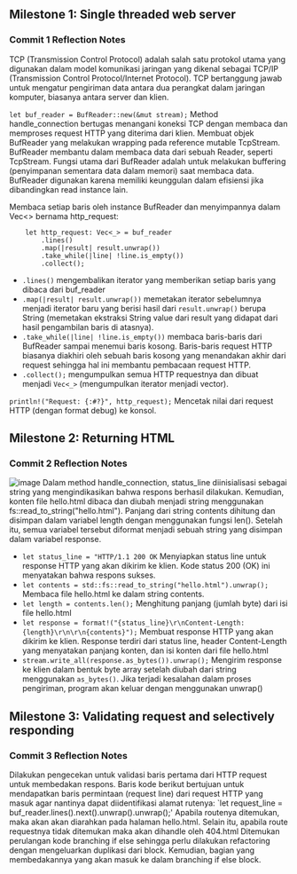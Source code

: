 ## Milestone 1: Single threaded web server
### Commit 1 Reflection Notes

TCP (Transmission Control Protocol) adalah salah satu protokol utama yang digunakan dalam model komunikasi jaringan yang dikenal sebagai TCP/IP (Transmission Control Protocol/Internet Protocol).
TCP bertanggung jawab untuk mengatur pengiriman data antara dua perangkat dalam jaringan komputer, biasanya antara server dan klien.

`let buf_reader = BufReader::new(&mut stream);` Method handle_connection bertugas menangani koneksi TCP dengan membaca dan memproses request HTTP yang diterima dari klien.
Membuat objek BufReader yang melakukan wrapping pada reference mutable TcpStream.
BufReader membantu dalam membaca data dari sebuah Reader, seperti TcpStream.
Fungsi utama dari BufReader adalah untuk melakukan buffering (penyimpanan sementara data dalam memori) saat membaca data.
BufReader digunakan karena memiliki keunggulan dalam efisiensi jika dibandingkan read instance lain.

Membaca setiap baris oleh instance BufReader dan menyimpannya dalam Vec<> bernama http_request:
```
    let http_request: Vec<_> = buf_reader
        .lines()
        .map(|result| result.unwrap())
        .take_while(|line| !line.is_empty())
        .collect();
```
- ```.lines()``` mengembalikan iterator yang memberikan setiap baris yang dibaca dari buf_reader
- ```.map(|result| result.unwrap())``` memetakan iterator sebelumnya menjadi iterator baru yang berisi hasil dari ```result.unwrap()``` berupa String (memetakan ekstraksi String value dari result yang didapat dari hasil pengambilan baris di atasnya).
- ```.take_while(|line| !line.is_empty())``` membaca baris-baris dari BufReader sampai menemui baris kosong. Baris-baris request HTTP biasanya diakhiri oleh sebuah baris kosong yang menandakan akhir dari request sehingga  hal ini membantu pembacaan request HTTP.
- ```.collect();``` mengumpulkan semua HTTP requestnya dan dibuat menjadi ```Vec<_>``` (mengumpulkan iterator menjadi vector).

`println!("Request: {:#?}", http_request);` Mencetak nilai dari request HTTP (dengan format debug) ke konsol.

## Milestone 2: Returning HTML
### Commit 2 Reflection Notes
![image](https://github.com/ariananurlayla/advprog-module6/assets/117559846/81cef064-8179-452e-b6ee-e4d21ce126ff)
Dalam method handle_connection, status_line diinisialisasi sebagai string yang mengindikasikan bahwa respons berhasil dilakukan. Kemudian, konten file hello.html dibaca dan diubah menjadi string menggunakan fs::read_to_string("hello.html"). Panjang dari string contents dihitung dan disimpan dalam variabel length dengan menggunakan fungsi len(). Setelah itu, semua variabel tersebut diformat menjadi sebuah string yang disimpan dalam variabel response.
- `let status_line = "HTTP/1.1 200 OK` Menyiapkan status line untuk response HTTP yang akan dikirim ke klien. Kode status 200 (OK) ini menyatakan bahwa respons sukses.
- `let contents = std::fs::read_to_string("hello.html").unwrap();` Membaca  file hello.html ke dalam string contents.
- `let length = contents.len();` Menghitung panjang (jumlah byte) dari isi file hello.html
- `let response = format!("{status_line}\r\nContent-Length: {length}\r\n\r\n{contents}");` Membuat response HTTP yang akan dikirim ke klien. Response terdiri dari status line, header Content-Length yang menyatakan panjang konten, dan isi konten dari file hello.html
- `stream.write_all(response.as_bytes()).unwrap();` Mengirim response ke klien dalam bentuk byte array setelah diubah dari string menggunakan `as_bytes()`. Jika terjadi kesalahan dalam proses pengiriman, program akan keluar dengan menggunakan unwrap()

## Milestone 3: Validating request and selectively responding
### Commit 3 Reflection Notes
Dilakukan pengecekan untuk validasi baris pertama dari HTTP request untuk membedakan respons.
Baris kode berikut bertujuan untuk mendapatkan baris permintaan (request line) dari request HTTP yang masuk agar nantinya dapat diidentifikasi alamat rutenya:
`let request_line = buf_reader.lines().next().unwrap().unwrap();'
Apabila routenya ditemukan, maka akan akan diarahkan pada halaman hello.html. Selain itu, apabila route requestnya tidak ditemukan maka akan dihandle oleh 404.html
Ditemukan perulangan kode branching if else sehingga perlu dilakukan refactoring dengan mengeluarkan duplikasi dari block. Kemudian, bagian yang membedakannya yang akan masuk ke dalam branching if else block.
